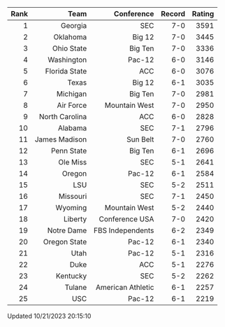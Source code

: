 | Rank  | Team                 | Conference           | Record   | Rating |
| ---:  | ---:                 | ---:                 | ---:     | ---:   |
| 1     | Georgia              | SEC                  | 7-0      | 3591   |
| 2     | Oklahoma             | Big 12               | 7-0      | 3445   |
| 3     | Ohio State           | Big Ten              | 7-0      | 3336   |
| 4     | Washington           | Pac-12               | 6-0      | 3146   |
| 5     | Florida State        | ACC                  | 6-0      | 3076   |
| 6     | Texas                | Big 12               | 6-1      | 3035   |
| 7     | Michigan             | Big Ten              | 7-0      | 2981   |
| 8     | Air Force            | Mountain West        | 7-0      | 2950   |
| 9     | North Carolina       | ACC                  | 6-0      | 2828   |
| 10    | Alabama              | SEC                  | 7-1      | 2796   |
| 11    | James Madison        | Sun Belt             | 7-0      | 2760   |
| 12    | Penn State           | Big Ten              | 6-1      | 2696   |
| 13    | Ole Miss             | SEC                  | 5-1      | 2641   |
| 14    | Oregon               | Pac-12               | 6-1      | 2584   |
| 15    | LSU                  | SEC                  | 5-2      | 2511   |
| 16    | Missouri             | SEC                  | 7-1      | 2450   |
| 17    | Wyoming              | Mountain West        | 5-2      | 2440   |
| 18    | Liberty              | Conference USA       | 7-0      | 2420   |
| 19    | Notre Dame           | FBS Independents     | 6-2      | 2349   |
| 20    | Oregon State         | Pac-12               | 6-1      | 2340   |
| 21    | Utah                 | Pac-12               | 5-1      | 2316   |
| 22    | Duke                 | ACC                  | 5-1      | 2276   |
| 23    | Kentucky             | SEC                  | 5-2      | 2262   |
| 24    | Tulane               | American Athletic    | 6-1      | 2257   |
| 25    | USC                  | Pac-12               | 6-1      | 2219   |

Updated 10/21/2023 20:15:10
